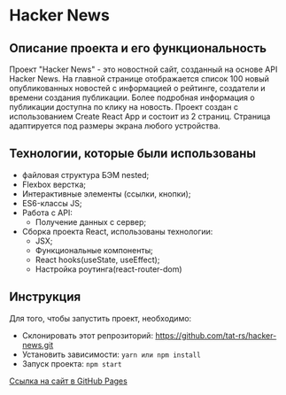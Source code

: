 # Hacker News

## Описание проекта и его функциональность

Проект "Hacker News" - это новостной сайт, созданный на основе API Hacker News. На главной странице отображается список 100 новый опубликованных новостей с информацией о рейтинге, создатели и времени создания публикации. Более подробная информация о публикации доступна по клику на новость.
Проект создан с использованием Create React App и состоит из 2 страниц.
Страница адаптируется под размеры экрана любого устройства.

## Технологии, которые были использованы
* файловая структура БЭМ nested;
* Flexbox верстка;
* Интерактивные элементы (ссылки, кнопки);
* ES6-классы JS;
* Работа с API:
    * Получение данных с сервер;
* Сборка проекта React, использованы технологии:
    * JSX;
    * Функциональные компоненты;
    * React hooks(useState, useEffect);
    * Настройка роутинга(react-router-dom)

## Инструкция
  
Для того, чтобы запустить проект, необходимо:

* Склонировать этот репрозиторий: https://github.com/tat-rs/hacker-news.git
* Установить зависимости: `yarn или npm install`
* Запуск проекта: `npm start`

[Ссылка на сайт в GitHub Pages](https://tat-rs.github.io/hacker-news/)
